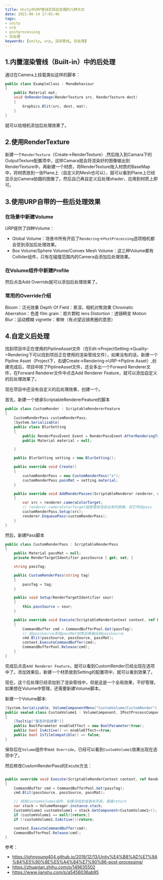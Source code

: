 ```yaml
---
title: Unity中URP管线实现后处理的几种方式
date: 2021-06-14 17:01:46
tags: 
- unity 
- urp 
- postprocessing
- 后处理
keywords: [unity, urp, 渲染管线, 后处理]
---
```


## 1.内置渲染管线（Built-in）中的后处理
通过在Camera上挂载类似这样的脚本：
```c#
public class ExampleClass : MonoBehaviour 
{ 
    public Material mat;
    void OnRenderImage(RenderTexture src, RenderTexture dest) 
    {
        Graphics.Blit(src, dest, mat); 
    } 
}
```
就可以给相机添加后处理效果了。

## 2.使用RenderTexture
新建一个`RenderTexture`（Create->RenderTexture）,然后拖入到Camara下的OutputTexture配置项中，这样Camara就会将渲染好的图像输出到RenderTexture中，再新建一个材质，将RenderTexture拖入材质的BaseMap中，将材质放到一张Plane上（自定义的Mesh也可以），就可以看到Plane上已经显示出Camera拍摄的图像了。然后自己再自定义后处理shader，应用到材质上即可。

## 3.使用URP自带的一些后处理效果

### 在场景中新建Volume

URP提供了四种Volume：
* Global Volume：场景中所有开启了`Rendering`->`PostProcessing`选项相机都会受到添加后处理效果。
* Box Volume/Sphere Volume/Convex Mesh Volume：这三种Volume都有Collider组件，只有在碰撞范围内的Camera会添加后处理效果。

### 在Volume组件中新建Profile
然后点击Add Override就可以添加后处理效果了。

### 常用的Override介绍
Bloom：泛光效果
Depth Of Field：景深，相机对焦效果
Chromatic Aberration：色差
film grain：胶片颗粒
lens Distortion：透镜畸变
Motion Blur：运动模糊
vignette：晕映（有点望远镜黑圈的意思）

## 4.自定义后处理

找到项目中正在使用的PiplineAsset文件（在Edit->ProjectSetting->Quality->Rendering下可以找到项目正在使用的渲染管线文件），如果没有的话，新建一个Pipline Asset（Project下，右键Create->Rendering->URP->Pipline Asset）,创建完成后，项目中除了PiplineAsset文件，还会多出一个Forward Renderer文件，在Forward Renderer文件中点击Add Renderer Feature，就可以添加自定义的后处理效果了。

现在项目中还没有自定义的后处理效果，创建一个。

首先，新建一个继承ScriptableRendererFeature的脚本

```c#
public class CustomRender : ScriptableRendererFeature
{
    CustomRenderPass customRenderPass;
    [System.Serializable]
    public class BlurSetting
    {
        public RenderPassEvent Event = RenderPassEvent.AfterRenderingTransparents;
        public Material material = null;

    }

    public BlurSetting setting = new BlurSetting();

    public override void Create()
    {
        customRenderPass = new CustomRenderPass("a");
        customRenderPass.passMat = setting.material;
    }

    public override void AddRenderPasses(ScriptableRenderer renderer, ref RenderingData renderingData)
    {
        var src = renderer.cameraColorTarget;
        // renderer.cameraColorTarget就是管线渲染出来的图像，将它传给pass
        customRenderPass.Setup(src);
        renderer.EnqueuePass(customRenderPass);
    }
}
```

然后，新建Pass脚本

```c#
public class CustomRenderPass : ScriptableRenderPass
{
    public Material passMat = null;
    private RenderTargetIdentifier passSource { get; set; }

    string passTag;

    public CustomRenderPass(string tag)
    {
        passTag = tag;
    }

    public void Setup(RenderTargetIdentifier sour)
    {
        this.passSource = sour;
    }

    public override void Execute(ScriptableRenderContext context, ref RenderingData renderingData)
    {
        CommandBuffer cmd = CommandBufferPool.Get(passTag);
        // 给passSource添加passMat材质后再输出到passSource
        cmd.Blit(passSource, passSource, passMat);
        context.ExecuteCommandBuffer(cmd);
        CommandBufferPool.Release(cmd);
    }
}
```

完成后点击`Add Renderer Feature`，就可以看到CustomRender已经出现在选项中了。添加效果后，新建一个材质放到Setting的配置项中，就可以看到效果了。

现在，这个后处理已经添加到了渲染管线中，但是这是一个全局效果，不好管理，如果想在Volume中管理，还需要新建Volume脚本。

新建一个Volume脚本:
```c#
[System.Serializable, VolumeComponentMenu("CustomVolume/CustomRender")]
public sealed class CustomVolume1 : VolumeComponent, IPostProcessComponent
{
    [Tooltip("是否开启效果")]
    public BoolParameter enableEffect = new BoolParameter(true);
    public bool IsActive() => enableEffect==true;
    public bool IsTileCompatible() => false;
}
```

保存后在`Volume`组件中`Add Override`，已经可以看到`CustomVolume1`效果出现在选项中了。

然后修改CustomRenderPass的Excute方法：
```c#

public override void Execute(ScriptableRenderContext context, ref RenderingData renderingData)
{
    CommandBuffer cmd = CommandBufferPool.Get(passTag);
    cmd.Blit(passSource, passSource, passMat);

    // 找到CustomVolume1组件，如果没找到或者未开启，直接return
    var stack = VolumeManager.instance.stack;
    CustomVolume1 customVolume1 = stack.GetComponent<CustomVolume1>();
    if (customVolume1 == null){return;}
    if (!customVolume1.IsActive())return;

    context.ExecuteCommandBuffer(cmd);
    CommandBufferPool.Release(cmd);
}

```

参考：
* https://johnyoung404.github.io/2019/12/13/Unity%E4%B8%AD%E7%9A%84%E5%90%8E%E5%A4%84%E7%90%86-post-processing/
* https://zhuanlan.zhihu.com/p/149635502
* https://www.jianshu.com/p/a5456036ab95